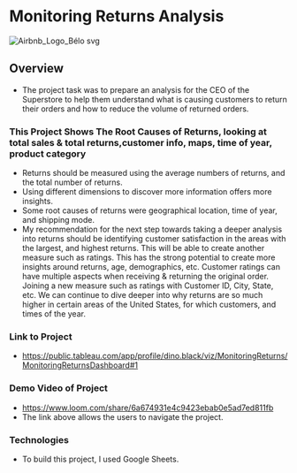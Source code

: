 # Monitoring Returns Analysis
![Airbnb_Logo_Bélo svg](https://github.com/Mr-DinoBlack/Data_projects_TripleTen/assets/164646396/02e53a3d-b8d6-42d7-bf67-a650a1454c85)


## Overview
* The project task was to prepare an analysis for the CEO of the Superstore to help them understand what is causing customers to return their orders and how to reduce the volume of returned orders.
### This Project Shows The Root Causes of Returns, looking at total sales & total returns,customer info, maps, time of year, product category

* Returns should be measured using the average numbers of returns, and the total number of returns.
* Using different dimensions to discover more information offers more insights.
* Some root causes of returns were geographical location, time of year, and shipping mode.
* My recommendation for the next step towards taking a deeper analysis into returns should be identifying customer satisfaction in the areas with the largest, and highest returns. This will be able to create another measure such as ratings. This has the strong potential to create more insights around returns, age, demographics, etc. Customer ratings can have multiple aspects when receiving & returning the original order. Joining a new measure such as ratings with Customer ID, City, State, etc. We can continue to dive deeper into why returns are so much higher in certain areas of the United States, for which customers, and times of the year.
### Link to Project
* https://public.tableau.com/app/profile/dino.black/viz/MonitoringReturns/MonitoringReturnsDashboard#1

### Demo Video of Project 
* https://www.loom.com/share/6a674931e4c9423ebab0e5ad7ed811fb
* The link above allows the users to navigate the project.



### Technologies
* To build this project, I used Google Sheets. 